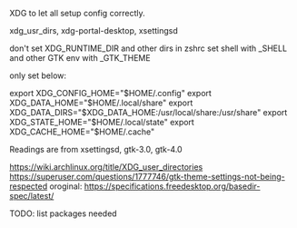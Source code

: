 XDG to let all setup config correctly.

xdg_usr_dirs, xdg-portal-desktop, xsettingsd

don't set XDG_RUNTIME_DIR and other dirs in zshrc
set shell with \_SHELL
and other GTK env with \_GTK_THEME

only set below:

export XDG_CONFIG_HOME="$HOME/.config"
export XDG_DATA_HOME="$HOME/.local/share"
export XDG_DATA_DIRS="$XDG_DATA_HOME:/usr/local/share:/usr/share"
export XDG_STATE_HOME="$HOME/.local/state"
export XDG_CACHE_HOME="$HOME/.cache"

Readings are from xsettingsd, gtk-3.0, gtk-4.0

https://wiki.archlinux.org/title/XDG_user_directories
https://superuser.com/questions/1777746/gtk-theme-settings-not-being-respected
oroginal: https://specifications.freedesktop.org/basedir-spec/latest/

TODO: list packages needed
